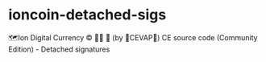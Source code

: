 # ioncoin-detached-sigs
🗺️Ion Digital Currency ©️ 👯👯 👛 (by 🐼CEVAP🐼) CE source code (Community Edition) - Detached signatures

